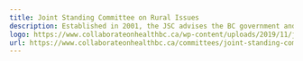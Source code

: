 ```yaml
---
title: Joint Standing Committee on Rural Issues
description: Established in 2001, the JSC advises the BC government and Doctors of BC on matters pertaining to rural medical practice.The goal of the JSC is to enhance the availability and stability of physician services in rural and remote areas of BC by addressing some of the unique and difficult circumstances faced by physicians. The JSC is responsible for the overall governance of the rural programs including (but not limited to) the BC Rural Physician Practice Programs.
logo: https://www.collaborateonhealthbc.ca/wp-content/uploads/2019/11/jsc-logo3.jpg
url: https://www.collaborateonhealthbc.ca/committees/joint-standing-committee-on-rural-issues/
---
```


